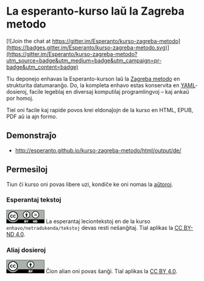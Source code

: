 # La esperanto-kurso laŭ la Zagreba metodo

[![Join the chat at https://gitter.im/Esperanto/kurso-zagreba-metodo](https://badges.gitter.im/Esperanto/kurso-zagreba-metodo.svg)](https://gitter.im/Esperanto/kurso-zagreba-metodo?utm_source=badge&utm_medium=badge&utm_campaign=pr-badge&utm_content=badge)

Tiu deponejo enhavas la Esperanto-kurson laŭ la [Zagreba metodo](https://eo.wikipedia.org/wiki/Zagreba_metodo) en strukturita datumaranĝo. Do, la kompleta enhavo estas konservita en [YAML](https://en.wikipedia.org/wiki/YAML)-dosieroj, facile legeblaj en diversaj komputilaj programlingvoj – kaj ankaŭ por homoj.

Tiel oni facile kaj rapide povos krei eldonaĵojn de la kurso en HTML, EPUB, PDF aŭ ia ajn formo.

## Demonstraĵo

- http://esperanto.github.io/kurso-zagreba-metodo/html/output/de/

## Permesiloj

Tiun ĉi kurso oni povas libere uzi, kondiĉe ke oni nomas la [aŭtoroj](AUTHORS.md).

### Esperantaj tekstoj

![permesilo](bildoj/by-nd.png) 
La esperantaj leciontekstoj en de la kurso `enhavo/netradukenda/tekstoj` devas resti neŝanĝitaj. Tial aplikas la [CC BY-ND 4.0](enhavo/netradukenda/tekstoj/PERMESILO.md).

### Aliaj dosieroj

![permesilo](bildoj/by.png) 
Ĉion alian oni povas ŝanĝi. Tial aplikas la [CC BY 4.0](PERMESILO.md).

